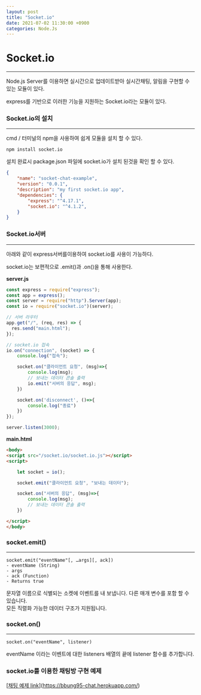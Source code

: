 ```yaml
---
layout: post
title: "Socket.io"
date: 2021-07-02 11:30:00 +0900
categories: Node.Js
---
```

# Socket.io
---

Node.js Server를 이용하면 실시간으로 업데이트받아 실시간채팅, 알림을 구현할 수 있는 모듈이 있다.

express를 기반으로 이러한 기능을 지원하는 Socket.io라는 모듈이 있다.

### Socket.io의 설치
---
cmd / 터미널의 npm을 사용하여 쉽게 모듈을 설치 할 수 있다.  

    npm install socket.io

설치 완료시 package.json 파일에 socket.io가 설치 된것을 확인 할 수 있다.  

```json
{
    "name": "socket-chat-example",
    "version": "0.0.1",
    "description": "my first socket.io app",
    "dependencies": {
        "express": "^4.17.1",
        "socket.io": "^4.1.2",
    }
}
```

### Socket.io서버
---

아래와 같이 express서버를이용하여 socket.io를 사용이 가능하다.

socket.io는 보편적으로 .emit()과 .on()을 통해 사용한다.

**server.js**
```js
const express = require("express");
const app = express();
const server = require("http").Server(app);
const io = require("socket.io")(server);

// 서버 라우터
app.get("/", (req, res) => {
  res.send("main.html");
});

// socket.io 접속
io.on("connection", (socket) => {
    console.log("접속");

    socket.on("클라이언트 요청", (msg)=>{
        console.log(msg);
        // 보내는 데이터 콘솔 출력
        io.emit("서버의 응답", msg);
    })

    socket.on('disconnect', ()=>{
        console.log("종료")
    })
});

server.listen(3000);
```

**main.html**
```html
<body>
<script src="/socket.io/socket.io.js"></script>
<script>

    let socket = io();

    socket.emit("클라이언트 요청", "보내는 데이터");

    socket.on("서버의 응답", (msg)=>{
        console.log(msg);
        // 보내는 데이터 콘솔 출력
    })

</script>
</body>
```

### socket.emit()
---
    socket.emit("eventName"[, …args][, ack])
    - eventName (String)
    - args
    - ack (Function)
    - Returns true

문자열 이름으로 식별되는 소켓에 이벤트를 내 보냅니다. 다른 매개 변수를 포함 할 수 있습니다.  
모든 직렬화 가능한 데이터 구조가 지원됩니다.


### socket.on()
---

    socket.on("eventName", listener)

eventName 이라는 이벤트에 대한 listeners 배열의 끝에 listener 함수를 추가합니다.



### socket.io를 이용한 채팅방 구현 예제 

[[채팅 예제 link](https://bbung95-chat.herokuapp.com)](https://bbung95-chat.herokuapp.com/)